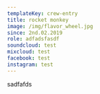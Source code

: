```yaml
---
templateKey: crew-entry
title: rocket monkey
image: /img/flavor_wheel.jpg
since: 2nd.02.2019
role: adfadsfasdf
soundcloud: test
mixcloud: test
facebook: test
instagram: test
---
```

sadfafds
